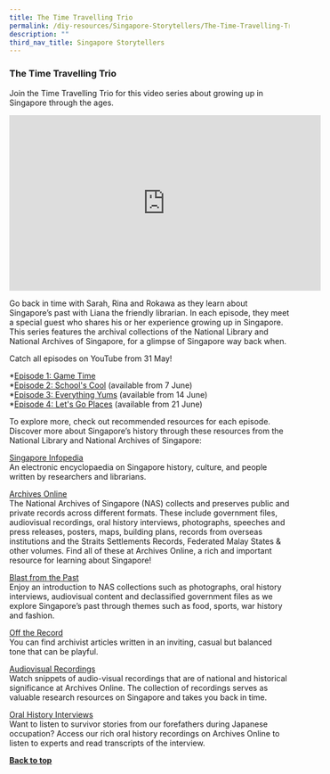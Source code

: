```yaml
---
title: The Time Travelling Trio
permalink: /diy-resources/Singapore-Storytellers/The-Time-Travelling-Trio
description: ""
third_nav_title: Singapore Storytellers
---
```

### **The Time Travelling Trio**

Join the Time Travelling Trio for this video series about growing up in Singapore through the ages. 

<iframe width="560" height="315" src="https://www.youtube.com/embed/2Hkzz1SSbE4" title="YouTube video player" frameborder="0" allow="accelerometer; autoplay; clipboard-write; encrypted-media; gyroscope; picture-in-picture" allowfullscreen></iframe>

Go back in time with Sarah, Rina and Rokawa as they learn about Singapore’s past with Liana the friendly librarian. In each episode, they meet a special guest who shares his or her experience growing up in Singapore. This series features the archival collections of the National Library and National Archives of Singapore, for a glimpse of Singapore way back when. 

Catch all episodes on YouTube from 31 May!

*[Episode 1: Game Time](https://childrenandteens.nlb.gov.sg//diy-resources/Singapore-Storytellers/Game-Time) 
<br>
*[Episode 2: School's Cool](https://childrenandteens.nlb.gov.sg//diy-resources/Singapore-Storytellers/Episode-2-Schools-Cool) (available from 7 June) <br>
*[Episode 3: Everything Yums](https://childrenandteens.nlb.gov.sg/diy-resources/Singapore-Storytellers/Episode-3-Everything-Yums) (available from 14 June) <br>
*[Episode 4: Let's Go Places](https://childrenandteens.nlb.gov.sg/diy-resources/Singapore-Storytellers/Episode-4-Lets-Go-Places) (available from 21 June) <br>

To explore more, check out recommended resources for each episode. Discover more about Singapore’s history through these resources from the National Library and National Archives of Singapore:


[Singapore Infopedia](https://eresources.nlb.gov.sg/infopedia/) <br>
An electronic encyclopaedia on Singapore history, culture, and people written by researchers and librarians.  

[Archives Online](https://www.nas.gov.sg/archivesonline/) <br>
The National Archives of Singapore (NAS) collects and preserves public and private records across different formats. These include government files, audiovisual recordings, oral history interviews, photographs, speeches and press releases, posters, maps, building plans, records from overseas institutions and the Straits Settlements Records, Federated Malay States & other volumes. Find all of these at Archives Online, a rich and important resource for learning about Singapore! 


[Blast from the Past](https://www.nas.gov.sg/archivesonline/blastfromthepast/) <br>
Enjoy an introduction to NAS collections such as photographs, oral history interviews, audiovisual content and declassified government files as we explore Singapore’s past through themes such as food, sports, war history and fashion.

[Off the Record](https://corporate.nas.gov.sg/media/ )<br>
You can find archivist articles written in an inviting, casual but balanced tone that can be playful.  

[Audiovisual Recordings](https://www.nas.gov.sg/archivesonline/audiovisual_records/ )<br>
Watch snippets of audio-visual recordings that are of national and historical significance at Archives Online. The collection of recordings serves as valuable research resources on Singapore and takes you back in time.


[Oral History Interviews](https://www.nas.gov.sg/archivesonline/oral_history_interviews/ )<br>
Want to listen to survivor stories from our forefathers during Japanese occupation? Access our rich oral history recordings on Archives Online to listen to experts and read transcripts of the interview.    



<b><a href="#top">Back to top</a></b>